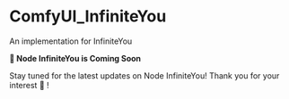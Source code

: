 # ComfyUI_InfiniteYou
An implementation for InfiniteYou

**🚀 Node InfiniteYou is Coming Soon**

Stay tuned for the latest updates on Node InfiniteYou!
Thank you for your interest 🙏 !
